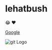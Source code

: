 # lehatbush
:joy: :heart:

[Google](https://google.com)

![git Logo](https://www.google.com/url?sa=i&url=https%3A%2F%2Ftwitter.com%2Fmasterkiruna&psig=AOvVaw3TFbjEkt9-Pe7sZnHROpye&ust=1668778456729000&source=images&cd=vfe&ved=0CBAQjRxqFwoTCLDCrKuqtfsCFQAAAAAdAAAAABAI)
